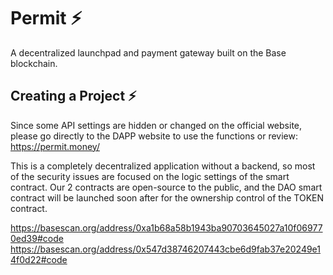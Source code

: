# Permit ⚡

A decentralized launchpad and payment gateway built on the Base blockchain.

## Creating a Project ⚡

Since some API settings are hidden or changed on the official website, please go directly to the DAPP website to use the functions or review: https://permit.money/

This is a completely decentralized application without a backend, so most of the security issues are focused on the logic settings of the smart contract. Our 2 contracts are open-source to the public, and the DAO smart contract will be launched soon after for the ownership control of the TOKEN contract.

https://basescan.org/address/0xa1b68a58b1943ba90703645027a10f069770ed39#code
https://basescan.org/address/0x547d38746207443cbe6d9fab37e20249e14f0d22#code
